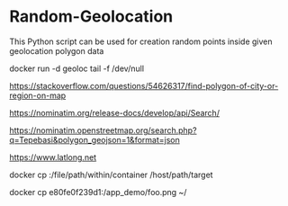# Random-Geolocation
This Python script can be used for creation random points inside given geolocation polygon data

docker run -d geoloc tail -f /dev/null

https://stackoverflow.com/questions/54626317/find-polygon-of-city-or-region-on-map

https://nominatim.org/release-docs/develop/api/Search/

https://nominatim.openstreetmap.org/search.php?q=Tepebasi&polygon_geojson=1&format=json

https://www.latlong.net


docker cp <containerId>:/file/path/within/container /host/path/target

docker cp e80fe0f239d1:/app_demo/foo.png ~/ 